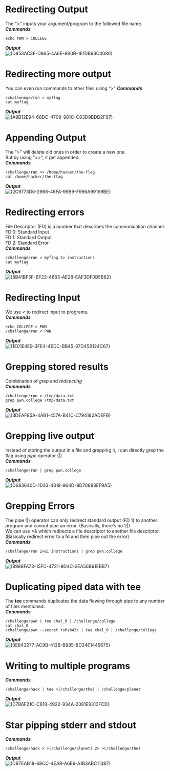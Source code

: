 # Redirecting Output
The ">" inputs your argument/program to the followed file name.
<br>***Commands***
```
echo PWN > COLLEGE
```
***Output***<br>
![{D853AC3F-D865-4A6E-8B0B-1E1DB93C4080}](https://github.com/user-attachments/assets/a5bdbc53-63ab-46e1-b1b7-f64b9dbd7b2f)

# Redirecting more output
You can even run commands to other files using ">"
***Commands***
```
/challenege/run > myflag
cat myflag
```
***Output*** <br>
![{A9B12E94-68DC-4709-981C-C83D9BDD2F87}](https://github.com/user-attachments/assets/4204ab41-b9df-4d81-b0f8-c9ef2321c93a)

# Appending Output
The ">" will delete old ones in order to create a new one. <br>
But by using ">>", it get appended.
<br>***Commands***
```
/challenge/run >> /home/hacker/the-flag
cat /home/hacker/the-flag
```
***Output***<br>
![{2C9773D6-2968-46FA-99B9-F996A99169BE}](https://github.com/user-attachments/assets/88b7ebef-b758-4257-ba37-fd4cfa5746f2)

# Redirecting errors
File Descriptor (FD) is a number that describes the communication channel.<br>
FD 0: Standard Input<br>
FD 1: Standard Output<br>
FD 2: Standard Error<br>
***Commands***
```
/challenge/run > myflag 2> instructions
cat myflag
```
***Output***<br>
![{8B41BF5F-BF22-4663-AE28-EAF3DF0B5B62}](https://github.com/user-attachments/assets/3f944d0f-ee3d-42ed-b079-3139117c813d)

# Redirecting Input
We use *<* to redirect input to programs.
<br>***Commands***
```
echo COLLEGE > PWN
/challenge/run < PWN
```
***Output***<br>
![{1E01E4E9-3FE4-4EDC-BB45-37D45B124C67}](https://github.com/user-attachments/assets/ef6f35b6-77b4-4baa-b7a7-4de70f79783f)

# Grepping stored results
Combination of *grep* and *redirecting*
<br>***Commands***
```
/challenge/run > /tmp/data.txt
grep pwn.college /tmp/data.txt
```
***Output***<br>
![{3DEAF85A-4AB1-457A-B41C-C794182ADEFB}](https://github.com/user-attachments/assets/d1c77a79-fbd3-425b-9ca2-661a0937a18c)

# Grepping live output
Instead of storing the output in a file and grepping it, I can directly grep the flag using *pipe* operator (|).
<br>***Commands***
```
/challenge/run | grep pwn.college
```
***Output***<br>
![{D683640D-1D33-4318-964D-9D70883EF9A5}](https://github.com/user-attachments/assets/cd4fbb6c-bbbe-415b-b266-55e50222e36b)

# Grepping Errors
The pipe (|) operator can only redirect standard output (FD 1) to another program and cannot pipe an error. (Basically, there's no 2|)<br>
We can use >& which redirects a file descriptor to another file descriptor. (Basically redirect error to a fd and then pipe out the error) <br>
***Commands***
```
/challenge/run 2>&1 instructions | grep pwn.college
```
***Output***<br>
![{8988FA73-15FC-4721-9D4C-2EA56B91EBB7}](https://github.com/user-attachments/assets/a4a545bd-5472-4f7a-aa30-9cbfb2ea1277)

# Duplicating piped data with tee
The **tee** commands duplicates the data flowing through pipe to any number of files mentioned.
<br> ***Commands***
```
/challenge/pwn | tee chal_0 | /challenge/college
cat chal_0
/challenge/pwn --secret Yshsb43c | tee chal_0 | /challenge/college
```
***Output***<br>
![{0E843277-AC9B-413B-B985-8D34E1445675}](https://github.com/user-attachments/assets/fd582891-2ea7-4003-b7fa-9fe013682847)

# Writing to multiple programs 
***Commands***
```
/challenge/hack | tee >(/challenge/the) | /challenge/planet
```
***Output***<br>
![{D7B6F21C-C618-4922-934A-2381E9313FCD}](https://github.com/user-attachments/assets/51d9a3ab-4f2b-44dd-b561-b5a7635e4240)
# Star pipping stderr and stdout
***Commands***
```
/challenge/hack > >(/challenge/planet) 2> >(/challenge/the)
```
***Output***<br>
![{DB7EAB18-69CC-4EA8-A6E9-A1B3ABC11387}](https://github.com/user-attachments/assets/bc4b23d1-4e4b-44d9-8d8d-4b46a25620e2)

